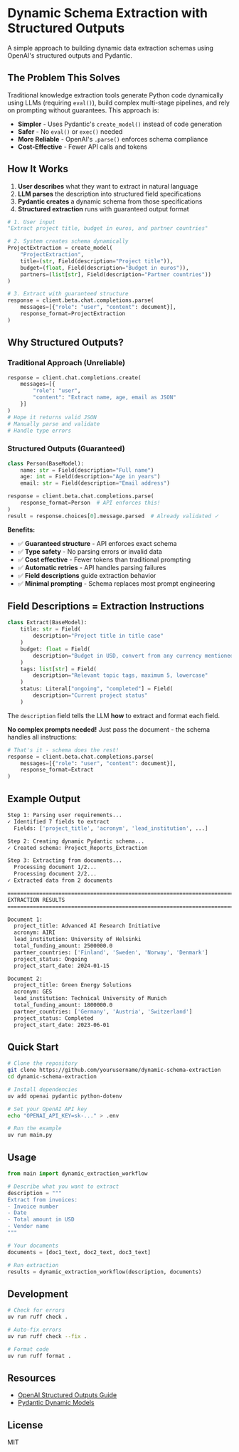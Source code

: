 # Dynamic Schema Extraction with Structured Outputs

A simple approach to building dynamic data extraction schemas using OpenAI's structured outputs and Pydantic.

## The Problem This Solves

Traditional knowledge extraction tools generate Python code dynamically using LLMs (requiring `eval()`), build complex multi-stage pipelines, and rely on prompting without guarantees. This approach is:

- **Simpler** - Uses Pydantic's `create_model()` instead of code generation
- **Safer** - No `eval()` or `exec()` needed
- **More Reliable** - OpenAI's `.parse()` enforces schema compliance
- **Cost-Effective** - Fewer API calls and tokens

## How It Works

1. **User describes** what they want to extract in natural language
2. **LLM parses** the description into structured field specifications
3. **Pydantic creates** a dynamic schema from those specifications
4. **Structured extraction** runs with guaranteed output format

```python
# 1. User input
"Extract project title, budget in euros, and partner countries"

# 2. System creates schema dynamically
ProjectExtraction = create_model(
    "ProjectExtraction",
    title=(str, Field(description="Project title")),
    budget=(float, Field(description="Budget in euros")),
    partners=(list[str], Field(description="Partner countries"))
)

# 3. Extract with guaranteed structure
response = client.beta.chat.completions.parse(
    messages=[{"role": "user", "content": document}],
    response_format=ProjectExtraction
)
```

## Why Structured Outputs?

### Traditional Approach (Unreliable)

```python
response = client.chat.completions.create(
    messages=[{
        "role": "user",
        "content": "Extract name, age, email as JSON"
    }]
)
# Hope it returns valid JSON
# Manually parse and validate
# Handle type errors
```

### Structured Outputs (Guaranteed)

```python
class Person(BaseModel):
    name: str = Field(description="Full name")
    age: int = Field(description="Age in years")
    email: str = Field(description="Email address")

response = client.beta.chat.completions.parse(
    response_format=Person  # API enforces this!
)
result = response.choices[0].message.parsed  # Already validated ✓
```

**Benefits:**

- ✅ **Guaranteed structure** - API enforces exact schema
- ✅ **Type safety** - No parsing errors or invalid data
- ✅ **Cost effective** - Fewer tokens than traditional prompting
- ✅ **Automatic retries** - API handles parsing failures
- ✅ **Field descriptions** guide extraction behavior
- ✅ **Minimal prompting** - Schema replaces most prompt engineering

## Field Descriptions = Extraction Instructions

```python
class Extract(BaseModel):
    title: str = Field(
        description="Project title in title case"
    )
    budget: float = Field(
        description="Budget in USD, convert from any currency mentioned"
    )
    tags: list[str] = Field(
        description="Relevant topic tags, maximum 5, lowercase"
    )
    status: Literal["ongoing", "completed"] = Field(
        description="Current project status"
    )
```

The `description` field tells the LLM **how** to extract and format each field.

**No complex prompts needed!** Just pass the document - the schema handles all instructions:

```python
# That's it - schema does the rest!
response = client.beta.chat.completions.parse(
    messages=[{"role": "user", "content": document}],
    response_format=Extract
)
```

## Example Output

```bash
Step 1: Parsing user requirements...
✓ Identified 7 fields to extract
  Fields: ['project_title', 'acronym', 'lead_institution', ...]

Step 2: Creating dynamic Pydantic schema...
✓ Created schema: Project_Reports_Extraction

Step 3: Extracting from documents...
  Processing document 1/2...
  Processing document 2/2...
✓ Extracted data from 2 documents

================================================================================
EXTRACTION RESULTS
================================================================================

Document 1:
  project_title: Advanced AI Research Initiative
  acronym: AIRI
  lead_institution: University of Helsinki
  total_funding_amount: 2500000.0
  partner_countries: ['Finland', 'Sweden', 'Norway', 'Denmark']
  project_status: Ongoing
  project_start_date: 2024-01-15

Document 2:
  project_title: Green Energy Solutions
  acronym: GES
  lead_institution: Technical University of Munich
  total_funding_amount: 1800000.0
  partner_countries: ['Germany', 'Austria', 'Switzerland']
  project_status: Completed
  project_start_date: 2023-06-01
```

## Quick Start

```bash
# Clone the repository
git clone https://github.com/yourusername/dynamic-schema-extraction
cd dynamic-schema-extraction

# Install dependencies
uv add openai pydantic python-dotenv

# Set your OpenAI API key
echo "OPENAI_API_KEY=sk-..." > .env

# Run the example
uv run main.py
```

## Usage

```python
from main import dynamic_extraction_workflow

# Describe what you want to extract
description = """
Extract from invoices:
- Invoice number
- Date
- Total amount in USD
- Vendor name
"""

# Your documents
documents = [doc1_text, doc2_text, doc3_text]

# Run extraction
results = dynamic_extraction_workflow(description, documents)
```

## Development

```bash
# Check for errors
uv run ruff check .

# Auto-fix errors
uv run ruff check --fix .

# Format code
uv run ruff format .
```

## Resources

- [OpenAI Structured Outputs Guide](https://platform.openai.com/docs/guides/structured-outputs)
- [Pydantic Dynamic Models](https://docs.pydantic.dev/latest/concepts/models/#dynamic-model-creation)

## License

MIT
